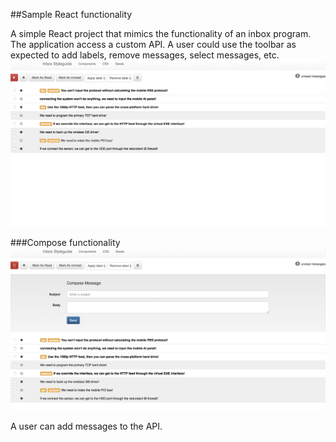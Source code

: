 ##Sample React functionality

A simple React project that mimics the functionality of an inbox program. The application access a custom API. 
A user could use the toolbar as expected to add labels, remove messages, select messages, etc.  
![inbox screenshot](https://github.com/TheRobQ/React-Inbox-New/blob/master/images/SCreen2.png)

###Compose functionality
![inbox screen 2](https://github.com/TheRobQ/React-Inbox-New/blob/master/images/Screen1.png)

A user can add messages to the API.  
